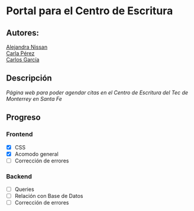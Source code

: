# Portal para el Centro de Escritura
## Autores:
[Alejandra Nissan](https://github.com/alejandranissan)   
[Carla Pérez](https://github.com/caraperezgavilan)   
[Carlos García](https://github.com/cxrlos)                                                                                         

## Descripción
*Página web para poder agendar citas en el Centro de Escritura del Tec de Monterrey en Santa Fe*                          

## Progreso
### Frontend
- [X] CSS
- [X] Acomodo general
- [ ] Corrección de errores

### Backend
- [ ] Queries
- [ ] Relación con Base de Datos
- [ ] Corrección de errores
